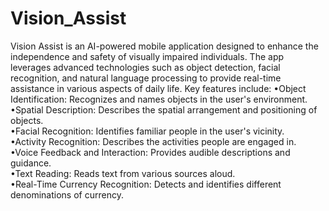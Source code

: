 # Vision_Assist
Vision Assist is an AI-powered mobile application designed to enhance the independence and safety of visually impaired individuals. The app leverages advanced technologies such as object detection, facial recognition, and natural language processing to provide real-time assistance in various aspects of daily life. Key features include: 
•Object Identification: Recognizes and names objects in the user's environment.<br>
•Spatial Description: Describes the spatial arrangement and positioning of objects.<br>
•Facial Recognition: Identifies familiar people in the user's vicinity.<br>
•Activity Recognition: Describes the activities people are engaged in.<br>
•Voice Feedback and Interaction: Provides audible descriptions and guidance.<br>
•Text Reading: Reads text from various sources aloud.<br>
•Real-Time Currency Recognition: Detects and identifies different denominations of currency.<br>
